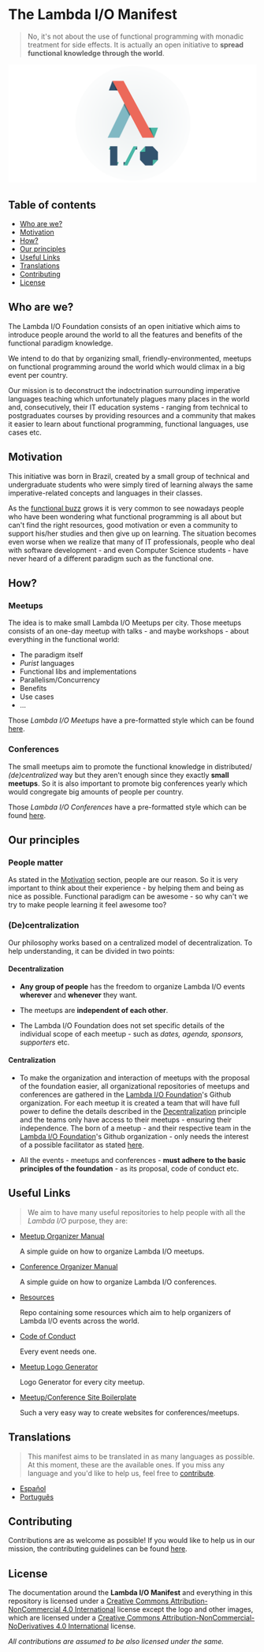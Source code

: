 # The Lambda I/O Manifest

> No, it's not about the use of functional programming with monadic treatment
for side effects. It is actually an open initiative to **spread functional
knowledge through the world**.

![Our Logo](banner.png)

## Table of contents

- [Who are we?](#who-are-we)
- [Motivation](#motivation)
- [How?](#how)
- [Our principles](#our-principles)
- [Useful Links](#useful-links)
- [Translations](#translations)
- [Contributing](#contributing)
- [License](#license)

## Who are we?

The Lambda I/O Foundation consists of an open initiative which aims to
introduce people around the world to all the features and benefits of the
functional paradigm knowledge.

We intend to do that by organizing small, friendly-environmented, meetups on
functional programming around the world which would climax in a big event per
country.

Our mission is to deconstruct the indoctrination surrounding imperative
languages teaching  which unfortunately plagues many places in the world and,
consecutively, their IT education systems - ranging from technical to
postgraduates courses by providing resources and a community that makes it
easier to learn about functional programming, functional languages, use cases etc.

## Motivation

This initiative was born in Brazil, created by a small group of technical and
undergraduate students who were simply tired of learning always the same
imperative-related concepts and languages in their classes.

As the [functional buzz](https://medium.com/@jugoncalves/functional-programming-should-be-your-1-priority-for-2015-47dd4641d6b9)
grows it is very common to see nowadays people who have been wondering what
functional programming is all about but can't find the right resources, good
motivation or even a community to support his/her studies and then give up on
learning. The situation becomes even worse when we realize that many of IT
professionals, people who deal with software development - and even Computer
Science students - have never heard of a different paradigm such as the
functional one.

## How?

### Meetups

The idea is to make small Lambda I/O Meetups per city. Those meetups consists of
an one-day meetup with talks - and maybe workshops - about everything in the
functional world:

- The paradigm itself
- *Purist* languages
- Functional libs and implementations
- Parallelism/Concurrency
- Benefits
- Use cases
- ...

Those *Lambda I/O Meetups* have a pre-formatted style which can be found [here](https://github.com/lambda-io/meetup-guidelines).

### Conferences

The small meetups aim to promote the functional knowledge in distributed/
*(de)centralized* way but they aren't enough since they exactly **small meetups**.
So it is also important to promote big conferences yearly which would congregate
big amounts of people per country.

Those *Lambda I/O Conferences* have a pre-formatted style which can be found [here](https://github.com/lambda-io/conference-organization-guidelines).

## Our principles

### People matter

As stated in the [Motivation](#motivation) section, people are our reason. So it is very important to think about their experience - by helping them and being as nice as possible. Functional paradigm can be awesome - so why can't we try to make people learning it feel awesome too?

### (De)centralization

Our philosophy works based on a centralized model of decentralization.
To help understanding, it can be divided in two points:

#### Decentralization

- **Any group of people** has the freedom to organize Lambda I/O events
**wherever** and **whenever** they want.

- The meetups are **independent of each other**.

- The Lambda I/O Foundation does not set specific details of the individual
scope of each meetup - such as *dates, agenda, sponsors, supporters* etc.

#### Centralization

- To make the organization and interaction of meetups with the proposal of the
foundation easier, all organizational repositories of meetups and conferences
are gathered in the [Lambda I/O Foundation](https://github.com/lambda-io)'s
Github organization. For each meetup it is created a team that will have full
power to define the details described in the [Decentralization](#decentralization) principle and
the teams only have access to their meetups - ensuring their independence. The
born of a meetup - and their respective team in the [Lambda I/O Foundation](https://github.com/lambda-io)'s
Github organization - only needs the interest of a possible facilitator as
stated [here](https://github.com/lambda-io/meetup-guidelines).

- All the events - meetups and conferences - **must adhere to the basic
principles of the foundation** - as its proposal, code of conduct etc.

## Useful Links

> We aim to have many useful repositories to help people with all the *Lambda I/O* purpose, they are:

- [Meetup Organizer Manual](https://github.com/lambda-io/meetup-guidelines)

  A simple guide on how to organize Lambda I/O meetups.

- [Conference Organizer Manual](https://github.com/lambda-io/conference-organization-guidelines)

  A simple guide on how to organize Lambda I/O conferences.

- [Resources](https://github.com/lambda-io/resources)

  Repo containing some resources which aim to help organizers of Lambda I/O events across the world.

- [Code of Conduct](https://github.com/lambda-io/code-of-conduct)

  Every event needs one.

- [Meetup Logo Generator](https://lambda-io.github.io/logo-generator)

  Logo Generator for every city meetup.

- [Meetup/Conference Site Boilerplate](https://github.com/lambda-io/site-boilerplate)

  Such a very easy way to create websites for conferences/meetups.

## Translations

> This manifest aims to be translated in as many languages as possible. At this
moment, these are the available ones. If you miss any language and you'd like to
help us, feel free to [contribute](#contributing).

- [Español](es/README.md)
- [Português](pt/README.md)

## Contributing

Contributions are as welcome as possible! If you would like to help us in our
mission, the contributing guidelines can be found [here](CONTRIBUTING.md).

## License

The documentation around the **Lambda I/O Manifest** and everything in this
repository is licensed under a [Creative Commons Attribution-NonCommercial 4.0 International](http://creativecommons.org/licenses/by-nc/4.0/) license
except the logo and other images, which are licensed under a [Creative Commons  Attribution-NonCommercial-NoDerivatives 4.0 International](http://creativecommons.org/licenses/by-nc-nd/4.0/) license.

*All contributions are assumed to be also licensed under the same.*
